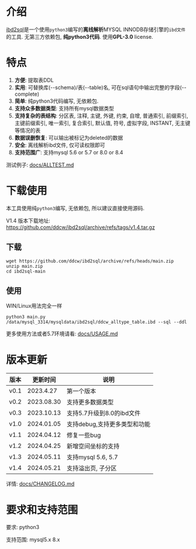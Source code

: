 # 介绍

[ibd2sql](https://github.com/ddcw/ibd2sql)是一个使用`python3`编写的**离线解析**MYSQL INNODB存储引擎的`ibd文件`的工具. 无第三方依赖包, **纯python3代码**. 使用**GPL-3.0** license.



# 特点

1. **方便**: 提取表DDL
2. **实用**: 可替换库(--schema)/表(--table)名, 可在sql语句中输出完整的字段(--complete)
3. **简单**: 纯python3代码编写, 无依赖包.
4. **支持众多数据类型**: 支持所有mysql数据类型
5. **支持复杂的表结构**: 分区表, 注释, 主键, 外键, 约束, 自增, 普通索引, 前缀索引, 主键前缀索引, 唯一索引, 复合索引, 默认值, 符号, 虚拟字段, INSTANT, 无主键等情况的表
6. **数据误删恢复**: 可以输出被标记为deleted的数据
7. **安全**: 离线解析ibd文件, 仅可读权限即可
8. **支持范围广**: 支持mysql 5.6 or 5.7 or 8.0 or 8.4



测试例子: [docs/ALLTEST.md](https://github.com/ddcw/ibd2sql/blob/main/docs/ALLTEST.md)



# 下载使用

本工具使用纯`python3`编写, 无依赖包, 所以建议直接使用源码.

V1.4 版本下载地址: <https://github.com/ddcw/ibd2sql/archive/refs/tags/v1.4.tar.gz>

## 下载

```shell
wget https://github.com/ddcw/ibd2sql/archive/refs/heads/main.zip
unzip main.zip
cd ibd2sql-main
```

## 使用

WIN/Linux用法完全一样

```shell
python3 main.py /data/mysql_3314/mysqldata/ibd2sql/ddcw_alltype_table.ibd --sql --ddl
```

更多使用方法或者5.7环境请看:  [docs/USAGE.md](https://github.com/ddcw/ibd2sql/blob/main/docs/USAGE.md)



# 版本更新

| 版本   | 更新时间       | 说明                |
| ---- | ---------- | ----------------- |
| v0.1 | 2023.4.27  | 第一个版本             |
| v0.2 | 2023.08.30 | 支持更多数据类型          |
| v0.3 | 2023.10.13 | 支持5.7升级到8.0的ibd文件 |
| v1.0 | 2024.01.05 | 支持debug,支持更多类型和功能 |
| v1.1 | 2024.04.12 | 修复一些bug           |
| v1.2 | 2024.04.25 | 新增空间坐标的支持         |
| v1.3 | 2024.05.11 | 支持mysql 5.6, 5.7  |
| v1.4 | 2024.05.21 | 支持溢出页, 子分区        |

详情: [docs/CHANGELOG.md](https://github.com/ddcw/ibd2sql/blob/main/docs/CHANGELOG.md)



# 要求和支持范围

要求: python3

支持范围: mysql5.x 8.x
